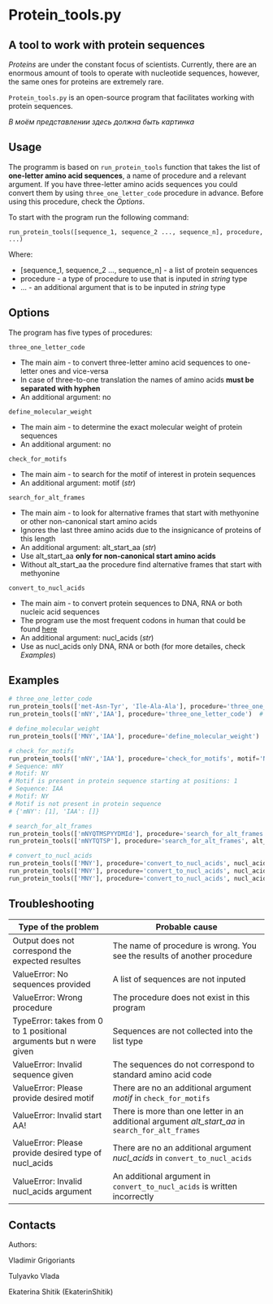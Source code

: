 # Protein_tools.py
## A tool to work with protein sequences

*Proteins* are under the constant focus of scientists. Currently, there are an enormous amount of tools to operate with nucleotide sequences, however, the same ones for proteins are extremely rare. 


`Protein_tools.py` is an open-source program that facilitates working with protein sequences. 

*В моём представлении здесь должна быть картинка*

## Usage
The programm is based on `run_protein_tools` function that takes the list of **one-letter amino acid sequences**, a name of procedure and a relevant argument. If you have three-letter amino acids sequences you could convert them by using `three_one_letter_code` procedure in advance. Before using this procedure, check the *Options*.

To start with the program run the following command:

`run_protein_tools([sequence_1, sequence_2 ..., sequence_n], procedure, ...)`

Where:
- [sequence_1, sequence_2 ..., sequence_n] - a list of protein sequences
- procedure - a type of procedure to use that is inputed in *string* type
- ... - an additional argument that is to be inputed in *string* type

## Options

The program has five types of procedures:

 `three_one_letter_code`

- The main aim - to convert three-letter amino acid sequences to one-letter ones and vice-versa
- In case of three-to-one translation the names of amino acids **must be separated with hyphen**
- An additional argument: no

 `define_molecular_weight` 

- The main aim - to determine the exact molecular weight of protein sequences
- An additional argument: no

 `check_for_motifs` 

- The main aim - to search for the motif of interest in protein sequences
- An additional argument: motif (*str*)

 `search_for_alt_frames` 
 
- The main aim - to look for alternative frames that start with methyonine or other non-canonical start amino acids
- Ignores the last three amino acids due to the insignicance of proteins of this length
- An additional argument: alt_start_aa (*str*)
- Use alt_start_aa **only for non-canonical start amino acids**
- Without alt_start_aa the procedure find alternative frames that start with methyonine

`convert_to_nucl_acids` 

- The main aim - to convert protein sequences to DNA, RNA or both nucleic acid sequences
- The program use the most frequent codons in human that could be found [here](https://www.genscript.com/tools/codon-frequency-table)
- An additional argument: nucl_acids (*str*)
- Use as nucl_acids only DNA, RNA or both (for more detailes, check *Examples*)
  

## Examples
```python
# three_one_letter_code
run_protein_tools(['met-Asn-Tyr', 'Ile-Ala-Ala'], procedure='three_one_letter_code')  # ['mNY', 'IAA']
run_protein_tools(['mNY','IAA'], procedure='three_one_letter_code')  # ['met-Asn-Tyr', 'Ile-Ala-Ala']

# define_molecular_weight
run_protein_tools(['MNY','IAA'], procedure='define_molecular_weight')  # [462.52000000000004, 309.35]

# check_for_motifs
run_protein_tools(['mNY','IAA'], procedure='check_for_motifs', motif='NY')
# Sequence: mNY
# Motif: NY
# Motif is present in protein sequence starting at positions: 1
# Sequence: IAA
# Motif: NY
# Motif is not present in protein sequence
# {'mNY': [1], 'IAA': []}

# search_for_alt_frames
run_protein_tools(['mNYQTMSPYYDMId'], procedure='search_for_alt_frames')  # {'mNYQTMSPYYDMId': ['MSPYYDMId']}
run_protein_tools(['mNYTQTSP'], procedure='search_for_alt_frames', alt_start_aa='T')  # {'mNYTQTSP': ['TQTSP']}

# convert_to_nucl_acids
run_protein_tools(['MNY'], procedure='convert_to_nucl_acids', nucl_acids = 'RNA')  # {'RNA': ['AUGAACUAU']}
run_protein_tools(['MNY'], procedure='convert_to_nucl_acids', nucl_acids = 'DNA')  # {'DNA': ['ATGAACTAT']}
run_protein_tools(['MNY'], procedure='convert_to_nucl_acids', nucl_acids = 'both') # {'RNA': ['AUGAACUAU'], 'DNA': ['ATGAACTAT']}

```

## Troubleshooting

|  Type of the problem                                             |  Probable cause
| ------------------------------------------------------------ |--------------------
| Output does not correspond the expected resultes             | The name of procedure is wrong. You see the results of another procedure
| ValueError: No sequences provided                          | A list of sequences are not inputed
| ValueError: Wrong procedure                                | The procedure does not exist in this program
| TypeError: takes from 0 to 1 positional arguments but n were given  | Sequences are not collected into the list type
| ValueError: Invalid sequence given                         | The sequences do not correspond to standard amino acid code
| ValueError: Please provide desired motif                   | There are no an additional argument *motif* in `check_for_motifs`
| ValueError: Invalid start AA!                              | There is more than one letter in an additional argument *alt_start_aa* in `search_for_alt_frames`
| ValueError: Please provide desired type of nucl_acids      | There are no an additional argument *nucl_acids* in `convert_to_nucl_acids`
| ValueError: Invalid nucl_acids argument                    | An additional argument in `convert_to_nucl_acids` is written incorrectly
## Contacts
Authors:

Vladimir Grigoriants 

Tulyavko Vlada 

Ekaterina Shitik (EkaterinShitik)

